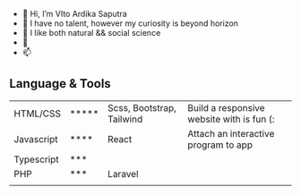 - 👋 Hi, I’m VIto Ardika Saputra
- 👀 I have no talent, however my curiosity is beyond horizon
- 🌱 I like both natural && social science
- 💞️ 
- 📫 

## Language & Tools
|          |       |                         |                                          |
|-         |-      |-                        |-                                         |
|HTML/CSS  |\***** |Scss, Bootstrap, Tailwind|Build a responsive website with is fun (: |
|Javascript|\****  |React                    |Attach an interactive program to app      |
|Typescript|\***   |                         |                                          |        
|PHP       |\***   |Laravel                  |                                          |
|          |       |                         |                                          |

<!---
ardikaVito/ardikaVito is a ✨ special ✨ repository because its `README.md` (this file) appears on your GitHub profile.
You can click the Preview link to take a look at your changes.
--->
